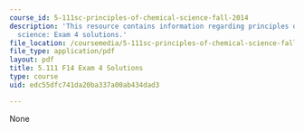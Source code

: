 ```yaml
---
course_id: 5-111sc-principles-of-chemical-science-fall-2014
description: 'This resource contains information regarding principles of chemical
  science: Exam 4 solutions.'
file_location: /coursemedia/5-111sc-principles-of-chemical-science-fall-2014/edc55dfc741da20ba337a00ab434dad3_MIT5_111F14_Exam4Sol.pdf
file_type: application/pdf
layout: pdf
title: 5.111 F14 Exam 4 Solutions
type: course
uid: edc55dfc741da20ba337a00ab434dad3

---
```

None